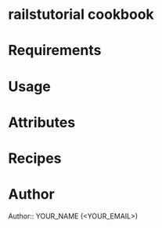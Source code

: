 # railstutorial cookbook

# Requirements

# Usage

# Attributes

# Recipes

# Author

Author:: YOUR_NAME (<YOUR_EMAIL>)
